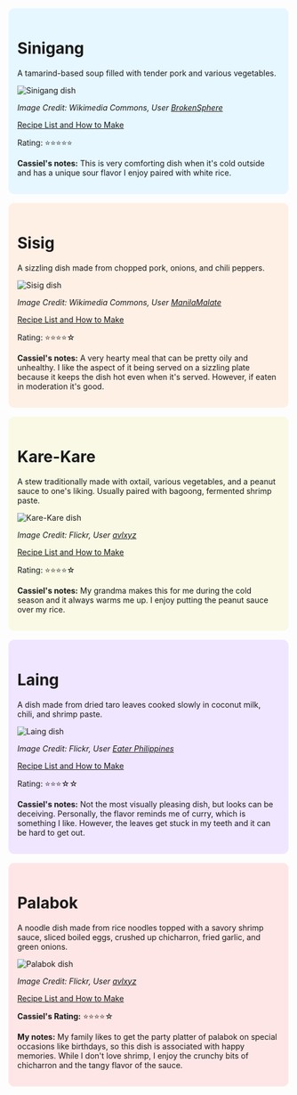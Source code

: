 <!-- Cassiel's Rating of Filipino Food -->
<div style="background-color: #e6f7ff; padding:16px; margin:16px 0; border-radius:10px;">
  <h1><strong>Sinigang</strong></h1>
  <p>A tamarind-based soup filled with tender pork and various vegetables.</p>
  <img src="https://upload.wikimedia.org/wikipedia/commons/f/f5/Sinigang_na_Baboy_DSCF4234.jpg" alt="Sinigang dish">
  <p><em>Image Credit: Wikimedia Commons, User <a href="https://commons.wikimedia.org/wiki/File:Sinigang_na_Baboy_DSCF4234.jpg" target="_blank">BrokenSphere</a></em></p>
  <a href="https://panlasangpinoy.com/pork-sinigang-na-baboy-recipe/" target="_blank">
    Recipe List and How to Make
  </a>
  <p>Rating: ⭐⭐⭐⭐⭐</p>
  <p><strong>Cassiel's notes:</strong> This is very comforting dish when it's cold outside and has a unique sour flavor I enjoy paired with white rice.</p>
</div>

<div style="background-color: #fff0e6; padding:16px; margin:16px 0; border-radius:10px;">
  <h1><strong>Sisig</strong></h1>
  <p>A sizzling dish made from chopped pork, onions, and chili peppers.</p>
  <img src="https://upload.wikimedia.org/wikipedia/commons/f/f1/Sizzling_Sisig.jpg" alt="Sisig dish">
  <p><em>Image Credit: Wikimedia Commons, User <a href="https://commons.wikimedia.org/wiki/File:Sizzling_Sisig.jpg" target="_blank">ManilaMalate</a></em></p>
  <a href="https://www.iankewks.com/pork-belly-sisig/" target="_blank">
    Recipe List and How to Make
  </a>
  <p>Rating: ⭐⭐⭐⭐☆</p>
  <p><strong>Cassiel's notes:</strong> A very hearty meal that can be pretty oily and unhealthy. I like the aspect of it being served on a sizzling plate because it keeps the dish hot even when it's served. However, if eaten in moderation it's good.</p>
</div>

<div style="background-color: #f9f9e6; padding:16px; margin:16px 0; border-radius:10px;">
  <h1><strong>Kare-Kare</strong></h1>
  <p>A stew traditionally made with oxtail, various vegetables, and a peanut sauce to one's liking. Usually paired with bagoong, fermented shrimp paste.</p>
  <img src="https://live.staticflickr.com/4128/4947287120_5849fa7655_b.jpg" alt="Kare-Kare dish">
  <p><em>Image Credit: Flickr, User <a href="https://www.flickr.com/photos/avlxyz/4947287120" target="_blank">avlxyz</a></em></p>
  <a href="https://www.iankewks.com/kare-kare-filipino-peanut-oxtail-stew/" target="_blank">
    Recipe List and How to Make
  </a>
  <p>Rating: ⭐⭐⭐⭐☆</p>
  <p><strong>Cassiel's notes:</strong> My grandma makes this for me during the cold season and it always warms me up. I enjoy putting the peanut sauce over my rice.</p>
</div>

<div style="background-color: #f0e6ff; padding:16px; margin:16px 0; border-radius:10px;">
  <h1><strong>Laing</strong></h1>
  <p>A dish made from dried taro leaves cooked slowly in coconut milk, chili, and shrimp paste.</p>
  <img src="https://live.staticflickr.com/65535/32820573357_8a456b7eda_b.jpg" alt="Laing dish">
  <p><em>Image Credit: Flickr, User <a href="https://www.flickr.com/photos/eaterphilippines/32820573357" target="_blank">Eater Philippines</a></em></p>
  <a href="https://www.foxyfolksy.com/authentic-laing-recipe-taro-leaves-coconut-milk/" target="_blank">
    Recipe List and How to Make
  </a>
  <p>Rating: ⭐⭐⭐☆☆</p>
  <p><strong>Cassiel's notes:</strong> Not the most visually pleasing dish, but looks can be deceiving. Personally, the flavor reminds me of curry, which is something I like. However, the leaves get stuck in my teeth and it can be hard to get out.</p>
</div>

<div style="background-color: #ffe6e6; padding:16px; margin:16px 0; border-radius:10px;">
  <h1><strong>Palabok</strong></h1>
  <p>A noodle dish made from rice noodles topped with a savory shrimp sauce, sliced boiled eggs, crushed up chicharron, fried garlic, and green onions.</p>
  <img src="https://live.staticflickr.com/3347/3214914402_14cc5ce7d3_b.jpg" alt="Palabok dish">
  <p><em>Image Credit: Flickr, User <a href="https://www.flickr.com/photos/avlxyz/3214914402" target="_blank">avlxyz</a></em></p>
  <a href="https://www.iankewks.com/pancit-palabok/" target="_blank">
    Recipe List and How to Make
  </a>
  <p><strong>Cassiel's Rating:</strong> ⭐⭐⭐⭐☆</p>
  <p><strong>My notes:</strong> My family likes to get the party platter of palabok on special occasions like birthdays, so this dish is associated with happy memories. While I don't love shrimp, I enjoy the crunchy bits of chicharron and the tangy flavor of the sauce.</p>
</div>
